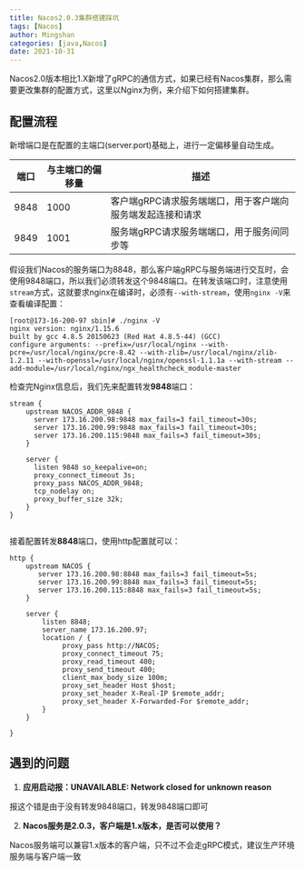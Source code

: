 ```yaml
---
title: Nacos2.0.3集群搭建踩坑
tags: [Nacos]
author: Mingshan
categories: [java,Nacos]
date: 2021-10-31
---
```



Nacos2.0版本相比1.X新增了gRPC的通信方式，如果已经有Nacos集群，那么需要更改集群的配置方式，这里以Nginx为例，来介绍下如何搭建集群。


<!-- more -->

## 配置流程


新增端口是在配置的主端口(server.port)基础上，进行一定偏移量自动生成。

| **端口** | **与主端口的偏移量** | **描述** |
| --- | --- | --- |
| 9848 | 1000 | 客户端gRPC请求服务端端口，用于客户端向服务端发起连接和请求 |
| 9849 | 1001 | 服务端gRPC请求服务端端口，用于服务间同步等 |



假设我们Nacos的服务端口为8848，那么客户端gRPC与服务端进行交互时，会使用9848端口，所以我们必须转发这个9848端口。在转发该端口时，注意使用`stream`方式，这就要求nginx在编译时，必须有`--with-stream`，使用`nginx -V`来查看编译配置：
​

```
[root@173-16-200-97 sbin]# ./nginx -V
nginx version: nginx/1.15.6
built by gcc 4.8.5 20150623 (Red Hat 4.8.5-44) (GCC) 
configure arguments: --prefix=/usr/local/nginx --with-pcre=/usr/local/nginx/pcre-8.42 --with-zlib=/usr/local/nginx/zlib-1.2.11 --with-openssl=/usr/local/nginx/openssl-1.1.1a --with-stream --add-module=/usr/local/nginx/ngx_healthcheck_module-master

```
检查完Nginx信息后，我们先来配置转发**9848**端口：
```
stream {
    upstream NACOS_ADDR_9848 {
      server 173.16.200.98:9848 max_fails=3 fail_timeout=30s;
      server 173.16.200.99:9848 max_fails=3 fail_timeout=30s;
      server 173.16.200.115:9848 max_fails=3 fail_timeout=30s;
    }

    server {
      listen 9848 so_keepalive=on;
      proxy_connect_timeout 3s;
      proxy_pass NACOS_ADDR_9848;
      tcp_nodelay on;
      proxy_buffer_size 32k;
    }
}


```
接着配置转发**8848**端口，使用http配置就可以：
```
http {
    upstream NACOS {
       server 173.16.200.98:8848 max_fails=3 fail_timeout=5s;
       server 173.16.200.99:8848 max_fails=3 fail_timeout=5s;
       server 173.16.200.115:8848 max_fails=3 fail_timeout=5s;
    }
    
    server {
        listen 8848;
        server_name 173.16.200.97;
        location / {
             proxy_pass http://NACOS;
             proxy_connect_timeout 75;
             proxy_read_timeout 400;
             proxy_send_timeout 400;
             client_max_body_size 100m;
             proxy_set_header Host $host;
             proxy_set_header X-Real-IP $remote_addr;
             proxy_set_header X-Forwarded-For $remote_addr;
        }
    }

}

```
## 遇到的问题


1. **应用启动报：UNAVAILABLE: Network closed for unknown reason**

报这个错是由于没有转发9848端口，转发9848端口即可

2. **Nacos服务是2.0.3，客户端是1.x版本，是否可以使用？**

Nacos服务端可以兼容1.x版本的客户端，只不过不会走gRPC模式，建议生产环境服务端与客户端一致
